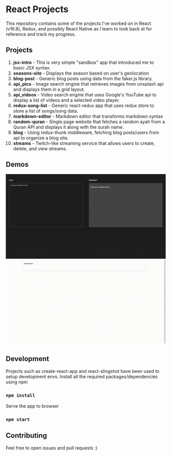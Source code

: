 # React Projects

This repository contains some of the projects I've worked on in React (v16.8), Redux, and possibly React Native as I learn to look back at for reference and track my progress.

Projects
--------

1.  **jsx-intro** - This is very simple "sandbox" app that introduced me to basic JSX syntax.
2.  **seasons-site** - Displays the season based on user's geolocation
3.  **blog-post** - Generic blog posts using data from the faker.js library.
4.  **api_pics** - Image search engine that retrieves images from unsplash api and displays them in a grid layout.
5.  **api_videos** - Video search engine that uses Google's YouTube api to display a list of videos and a selected video player.
6. **redux-song-list** - Generic react-redux app that uses redux store to store a list of songs/song data.
7.  **markdown-editor** - Markdown editor that transforms markdown syntax
8. **random-quran** - Single page website that fetches a random ayah from a Quran API and displays it along with the surah name.
9. **blog** - Using redux-thunk middleware, fetching blog posts/users from api to organize a blog site.
10. **streams** - Twitch-like streaming service that allows users to create, delete, and view streams.

Demos
-----
![Markdown Editor](https://github.com/abdultolba/react-projects/blob/master/assets/screen-capture.gif "Markdown Editor")
![Image Search](https://github.com/abdultolba/react-projects/blob/master/assets/screen-capture-_2_.gif "Image Search")

Development
-----------

Projects such as create-react-app and react-slingshot have been used to setup development envs.
Install all the required packages/dependencies using npm

### `npm install`

Serve the app to browser

### `npm start`

Contributing
------------
Feel free to open issues and pull requests :)
